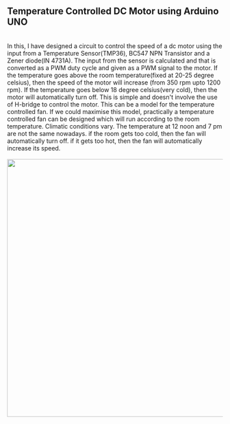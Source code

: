## Temperature Controlled DC Motor using Arduino UNO
</br>
In this, I have designed a circuit to control the speed of a dc motor using the input from a Temperature Sensor(TMP36), BC547 NPN Transistor and a Zener diode(IN 4731A). The input from the sensor is calculated and that is converted as a PWM duty cycle and given as a PWM signal to the motor. If the temperature goes above the room temperature(fixed at 20-25 degree celsius), then the speed of the motor will increase (from 350 rpm upto 1200 rpm).  If the temperature goes below 18 degree celsius(very cold), then the motor will automatically turn off. This is simple and doesn't involve the use of H-bridge to control the motor. This can be a model for the temperature controlled fan. If we could maximise this model, practically a temperature controlled fan can be designed which will run according to the room temperature. Climatic conditions vary. The temperature at 12 noon and 7 pm are not the same nowadays. if the room gets too cold, then the fan will automatically turn off. if it gets too hot, then the fan will automatically increase its speed.
</br>
</br>
<img src="https://raw.githubusercontent.com/ma-sujithkumar/Temperature-controlled-dc-motor-using-arduino-tmp36/master/Circuitry.png" width=3000 height=600>
